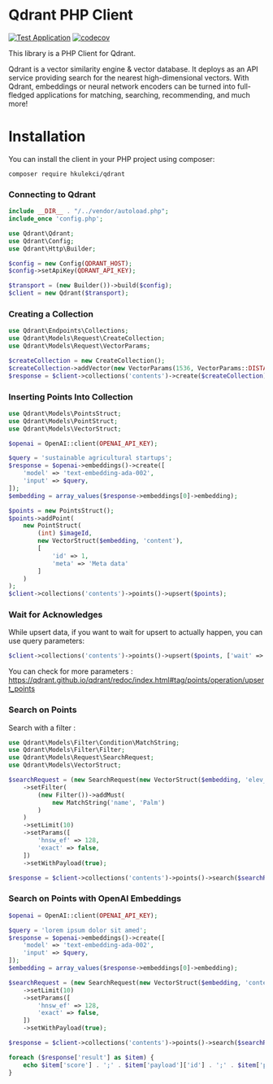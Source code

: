 # Qdrant PHP Client

[![Test Application](https://github.com/hkulekci/qdrant-php/actions/workflows/test.yaml/badge.svg)](https://github.com/hkulekci/qdrant-php/actions/workflows/test.yaml) [![codecov](https://codecov.io/github/hkulekci/qdrant-php/branch/main/graph/badge.svg?token=5K8FAI0C9B)](https://codecov.io/github/hkulekci/qdrant-php)

This library is a PHP Client for Qdrant.  

Qdrant is a vector similarity engine & vector database. It deploys as an API service providing search for the nearest 
high-dimensional vectors. With Qdrant, embeddings or neural network encoders can be turned into full-fledged 
applications for matching, searching, recommending, and much more!

# Installation

You can install the client in your PHP project using composer:

```shell
composer require hkulekci/qdrant
```

### Connecting to Qdrant 

```php
include __DIR__ . "/../vendor/autoload.php";
include_once 'config.php';

use Qdrant\Qdrant;
use Qdrant\Config;
use Qdrant\Http\Builder;

$config = new Config(QDRANT_HOST);
$config->setApiKey(QDRANT_API_KEY);

$transport = (new Builder())->build($config);
$client = new Qdrant($transport);
```

### Creating a Collection

```php
use Qdrant\Endpoints\Collections;
use Qdrant\Models\Request\CreateCollection;
use Qdrant\Models\Request\VectorParams;

$createCollection = new CreateCollection();
$createCollection->addVector(new VectorParams(1536, VectorParams::DISTANCE_COSINE), 'content');
$response = $client->collections('contents')->create($createCollection);
```

### Inserting Points Into Collection

```php
use Qdrant\Models\PointsStruct;
use Qdrant\Models\PointStruct;
use Qdrant\Models\VectorStruct;

$openai = OpenAI::client(OPENAI_API_KEY);

$query = 'sustainable agricultural startups';
$response = $openai->embeddings()->create([
    'model' => 'text-embedding-ada-002',
    'input' => $query,
]);
$embedding = array_values($response->embeddings[0]->embedding);

$points = new PointsStruct();
$points->addPoint(
    new PointStruct(
        (int) $imageId,
        new VectorStruct($embedding, 'content'),
        [
            'id' => 1,
            'meta' => 'Meta data'
        ]
    )
);
$client->collections('contents')->points()->upsert($points);
```

### Wait for Acknowledges

While upsert data, if you want to wait for upsert to actually happen, you can use query parameters:

```php
$client->collections('contents')->points()->upsert($points, ['wait' => 'true']);
```

You can check for more parameters : https://qdrant.github.io/qdrant/redoc/index.html#tag/points/operation/upsert_points

### Search on Points

Search with a filter :

```php
use Qdrant\Models\Filter\Condition\MatchString;
use Qdrant\Models\Filter\Filter;
use Qdrant\Models\Request\SearchRequest;
use Qdrant\Models\VectorStruct;

$searchRequest = (new SearchRequest(new VectorStruct($embedding, 'elev_pitch')))
    ->setFilter(
        (new Filter())->addMust(
            new MatchString('name', 'Palm')
        )
    )
    ->setLimit(10)
    ->setParams([
        'hnsw_ef' => 128,
        'exact' => false,
    ])
    ->setWithPayload(true);

$response = $client->collections('contents')->points()->search($searchRequest);
```

### Search on Points with OpenAI Embeddings

```php
$openai = OpenAI::client(OPENAI_API_KEY);

$query = 'lorem ipsum dolor sit amed';
$response = $openai->embeddings()->create([
    'model' => 'text-embedding-ada-002',
    'input' => $query,
]);
$embedding = array_values($response->embeddings[0]->embedding);

$searchRequest = (new SearchRequest(new VectorStruct($embedding, 'content')))
    ->setLimit(10)
    ->setParams([
        'hnsw_ef' => 128,
        'exact' => false,
    ])
    ->setWithPayload(true);

$response = $client->collections('contents')->points()->search($searchRequest);

foreach ($response['result'] as $item) {
    echo $item['score'] . ';' . $item['payload']['id'] . ';' . $item['payload']['meta_data'] . PHP_EOL;
}
```
